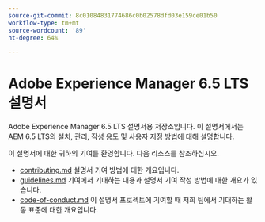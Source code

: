 ```yaml
---
source-git-commit: 8c01084831774686c0b02578dfd03e159ce01b50
workflow-type: tm+mt
source-wordcount: '89'
ht-degree: 64%

---
```

# Adobe Experience Manager 6.5 LTS 설명서

Adobe Experience Manager 6.5 LTS 설명서용 저장소입니다. 이 설명서에서는 AEM 6.5 LTS의 설치, 관리, 작성 용도 및 사용자 지정 방법에 대해 설명합니다.

이 설명서에 대한 귀하의 기여를 환영합니다. 다음 리소스를 참조하십시오.

* [contributing.md](contributing.md) 설명서 기여 방법에 대한 개요입니다.
* [guidelines.md](guidelines.md) 기여에서 기대하는 내용과 설명서 기여 작성 방법에 대한 개요가 있습니다.
* [code-of-conduct.md](code-of-conduct.md) 이 설명서 프로젝트에 기여할 때 저희 팀에서 기대하는 활동 표준에 대한 개요입니다.

